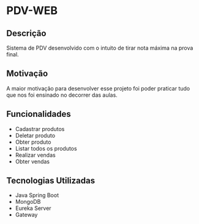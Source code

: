 # PDV-WEB

## Descrição

Sistema de  PDV desenvolvido com o intuito de tirar nota máxima na prova final.

## Motivação

A maior motivação para desenvolver esse projeto foi poder praticar tudo que nos foi ensinado no decorrer das aulas.

## Funcionalidades

- Cadastrar produtos
- Deletar produto
- Obter produto
- Listar todos os produtos
- Realizar vendas
- Obter vendas

## Tecnologias Utilizadas

- Java Spring Boot
- MongoDB
- Eureka Server
- Gateway
